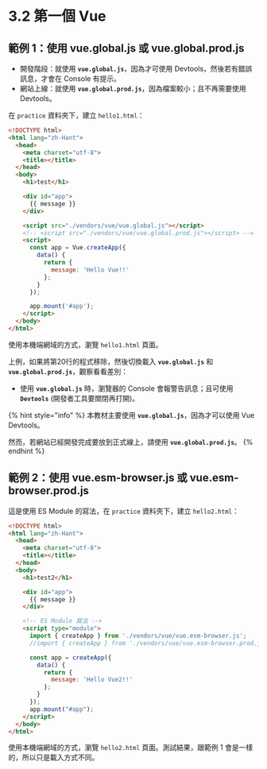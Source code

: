 # 3.2 第一個 Vue

## 範例 1：使用 vue.global.js 或 vue.global.prod.js

* 開發階段：就使用 **`vue.global.js`**，因為才可使用 Devtools，然後若有錯誤訊息，才會在 Console 有提示。
* 網站上線：就使用 **`vue.global.prod.js`**，因為檔案較小；且不再需要使用 Devtools。



在 `practice` 資料夾下，建立 `hello1.html`：

```html
<!DOCTYPE html>
<html lang="zh-Hant">
  <head>
    <meta charset="utf-8">
    <title></title>
  </head>
  <body>
    <h1>test</h1>

    <div id="app">
      {{ message }}
    </div>

    <script src="./vendors/vue/vue.global.js"></script>
    <!-- <script src="./vendors/vue/vue.global.prod.js"></script> -->
    <script>
      const app = Vue.createApp({
        data() {
          return {
            message: 'Hello Vue!!'
          };
        }
      });

      app.mount('#app');
    </script>
  </body>
</html>
```

使用本機端網域的方式，瀏覽 `hello1.html` 頁面。

上例，如果將第20行的程式移除，然後切換載入 **`vue.global.js`** 和 **`vue.global.prod.js`**，觀察看看差別：

* 使用 **`vue.global.js`** 時，瀏覽器的 Console 會報警告訊息；且可使用 **`Devtools`** (開發者工具要關閉再打開)。



{% hint style="info" %}
本教材主要使用 **`vue.global.js`**，因為才可以使用 Vue Devtools。

然而，若網站已經開發完成要放到正式線上，請使用 **`vue.global.prod.js`**。
{% endhint %}



## 範例 2：使用 vue.esm-browser.js 或 vue.esm-browser.prod.js



這是使用 ES Module 的寫法，在 `practice` 資料夾下，建立 `hello2.html`：

```html
<!DOCTYPE html>
<html lang="zh-Hant">
  <head>
    <meta charset="utf-8">
    <title></title>
  </head>
  <body>
    <h1>test2</h1>

    <div id="app">
      {{ message }}
    </div>

    <!-- ES Module 寫法 -->
    <script type="module">
      import { createApp } from './vendors/vue/vue.esm-browser.js';
      //import { createApp } from './vendors/vue/vue.esm-browser.prod.js';

      const app = createApp({
        data() {
          return {
            message: 'Hello Vue2!!'
          };
        }
      });
      app.mount("#app");
    </script>
  </body>
</html>

```

使用本機端網域的方式，瀏覽 `hello2.html` 頁面。測試結果，跟範例 1 會是一樣的，所以只是載入方式不同。

